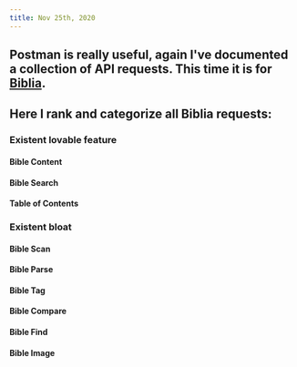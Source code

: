 ```yaml
---
title: Nov 25th, 2020
---
```


## Postman is really useful, again I've documented a collection of API requests. This time it is for [Biblia](https://documenter.getpostman.com/view/8994004/TVmFizQo).
## Here I rank and categorize all Biblia requests:
### Existent lovable feature
#### Bible Content
#### Bible Search
#### Table of Contents
### Existent bloat
#### Bible Scan
#### Bible Parse
#### Bible Tag
#### Bible Compare
#### Bible Find
#### Bible Image
